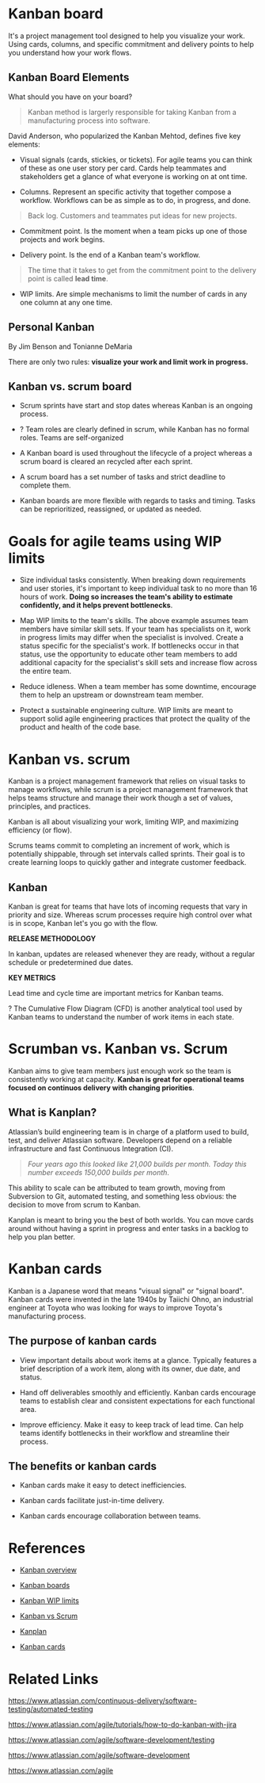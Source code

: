 # Kanban board

It's a project management tool designed to help you visualize your work. Using cards, columns, and specific commitment and delivery points to help you understand how your work flows.

## Kanban Board Elements

What should you have on your board?

> Kanban method is largerly responsible for taking Kanban from a manufacturing process into software.

David Anderson, who popularized the Kanban Mehtod, defines five key elements:

- Visual signals (cards, stickies, or tickets). For agile teams you can think of these as one user story per card. Cards help teammates and stakeholders get a glance of what everyone is working on at ont time.

- Columns. Represent an specific activity that together compose a workflow. Workflows can be as simple as to do, in progress, and done.

> Back log. Customers and teammates put ideas for new projects.

- Commitment point. Is the moment when a team picks up one of those projects and work begins.

- Delivery point. Is the end of a Kanban team's workflow. 

> The time that it takes to get from the commitment point to the delivery point is called **lead time**.

- WIP limits. Are simple mechanisms to limit the number of cards in any one column at any one time.

## Personal Kanban

By Jim Benson and Tonianne DeMaria

There are only two rules: **visualize your work and limit work in progress.**

## Kanban vs. scrum board

- Scrum sprints have start and stop dates whereas Kanban is an ongoing process.

- ? Team roles are clearly defined in scrum, while Kanban has no formal roles. Teams are self-organized

- A Kanban board is used throughout the lifecycle of a project whereas a scrum board is cleared an recycled after each sprint.

- A scrum board has a set number of tasks and strict deadline to complete them.

- Kanban boards are more flexible with regards to tasks and timing. Tasks can be reprioritized, reassigned, or updated as needed.

# Goals for agile teams using WIP limits

- Size individual tasks consistently. When breaking down requirements and user stories, it's important to keep individual task to no more than 16 hours of work. **Doing so increases the team's ability to estimate confidently, and it helps prevent bottlenecks**.

- Map WIP limits to the team's skills. The above example assumes team members have similar skill sets. If your team has specialists on it, work in progress limits may differ when the specialist is involved. Create a status specific for the specialist's work. If bottlenecks occur in that status, use the opportunity to educate other team members to add additional capacity for the specialist's skill sets and increase flow across the entire team.

- Reduce idleness. When a team member has some downtime, encourage them to help an upstream or downstream team member.

- Protect a sustainable engineering culture. WIP limits are meant to support solid agile engineering practices that protect the quality of the product and health of the code base.

# Kanban vs. scrum

Kanban is a project management framework that relies on visual tasks to manage workflows, while scrum is a project management framework that helps teams structure and manage their work though a set of values, principles, and practices.

Kanban is all about visualizing your work, limiting WIP, and maximizing efficiency (or flow).

Scrums teams commit to completing an increment of work, which is potentially shippable, through set intervals called sprints. Their goal is to create learning loops to quickly gather and integrate customer feedback.

## Kanban 

Kanban is great for teams that have lots of incoming requests that vary in priority and size. Whereas scrum processes require high control over what is in scope, Kanban let's you go with the flow.

**RELEASE METHODOLOGY**

In kanban, updates are released whenever they are ready, without a regular schedule or predetermined due dates.

**KEY METRICS**

Lead time and cycle time are important metrics for Kanban teams.

? The Cumulative Flow Diagram (CFD) is another analytical tool used by Kanban teams to understand the number of work items in each state.

# Scrumban vs. Kanban vs. Scrum

Kanban aims to give team members just enough work so the team is consistently working at capacity. **Kanban is great for operational teams focused on continuos delivery with changing priorities**.

## What is Kanplan?

Atlassian’s build engineering team is in charge of a platform used to build, test, and deliver Atlassian software. Developers depend on a reliable infrastructure and fast Continuous Integration (CI).

> *Four years ago this looked like 21,000 builds per month. Today this number exceeds 150,000 builds per month*.

This ability to scale can be attributed to team growth, moving from Subversion to Git, automated testing, and something less obvious: the decision to move from scrum to Kanban.

Kanplan is meant to bring you the best of both worlds. You can move cards around without having a sprint in progress and enter tasks in a backlog to help you plan better.

# Kanban cards

Kanban is a Japanese word that means "visual signal" or "signal board". Kanban cards were invented in the late 1940s by Taiichi Ohno, an industrial engineer at Toyota who was looking for ways to improve Toyota's manufacturing process.

## The purpose of kanban cards

- View important details about work items at a glance. Typically features a brief description of a work item, along with its owner, due date, and status.

- Hand off deliverables smoothly and efficiently. Kanban cards encourage teams to establish clear and consistent expectations for each functional area.

- Improve efficiency. Make it easy to keep track of lead time. Can help teams identify bottlenecks in their workflow and streamline their process.

## The benefits or kanban cards

- Kanban cards make it easy to detect inefficiencies.

- Kanban cards facilitate just-in-time delivery.

- Kanban cards encourage collaboration between teams.


# References

- [Kanban overview](https://www.atlassian.com/agile/kanban)

- [Kanban boards](https://www.atlassian.com/agile/kanban/boards)

- [Kanban WIP limits](https://www.atlassian.com/agile/kanban/wip-limits)

- [Kanban vs Scrum](https://www.atlassian.com/agile/kanban/kanban-vs-scrum)

- [Kanplan](https://www.atlassian.com/agile/kanban/kanplan)

- [Kanban cards](https://www.atlassian.com/agile/kanban/cards)

# Related Links

https://www.atlassian.com/continuous-delivery/software-testing/automated-testing

https://www.atlassian.com/agile/tutorials/how-to-do-kanban-with-jira

https://www.atlassian.com/agile/software-development/testing

https://www.atlassian.com/agile/software-development

https://www.atlassian.com/agile
